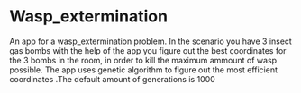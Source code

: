 # Wasp_extermination
An app for a wasp_extermination problem. In the scenario you have 3 insect gas bombs with the help of the app you figure out the best coordinates for the 3 bombs in the room, in order to kill the maximum ammount of wasp possible. The app uses genetic algorithm to figure out the most efficient coordinates .The default amount of generations is 1000
